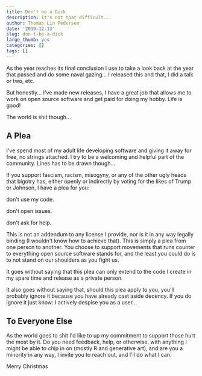 ```yaml
---
title: Don't be a Dick
description: It's not that difficult...
author: Thomas Lin Pedersen
date: '2019-12-13'
slug: don-t-be-a-dick
large_thumb: yes
categories: []
tags: []
---
```


As the year reaches its final conclusion I use to take a look back at the year 
that passed and do some naval gazing... I released this and that, I did a talk 
or two, etc.

But honestly... I've made new releases, I have a great job that allows me to
work on open source software and get paid for doing my hobby. Life is good!

The world is shit though...

## A Plea
I've spend most of my adult life developing software and giving it away for 
free, no strings attached. I try to be a welcoming and helpful part of the 
community. Lines has to be drawn though...

If you support fascism, racism, misogyny, or any of the other ugly heads that
bigotry has, either openly or indirectly by voting for the likes of Trump or
Johnson, I have a plea for you: 

don't use my code.

don't open issues.

don't ask for help.

This is not an addendum to any license I provide, nor is it in any way legally 
binding (I wouldn't know how to achieve that). This is simply a plea from one 
person to another. You choose to support movements that runs counter to 
everything open source software stands for, and the least you could do is to not
stand on our shoulders as you fight us.

It goes without saying that this plea can only extend to the code I create in my
spare time and release as a private person.

It also goes without saying that, should this plea apply to you, you'll probably 
ignore it because you have already cast aside decency. If you do ignore it just 
know: I actively despise you as a user...

## To Everyone Else
As the world goes to shit I'd like to up my commitment to support those hurt the
most by it. Do you need feedback, help, or otherwise, with anything I might be 
able to chip in on (mostly R and generative art), and are you a minority in any
way, I invite you to reach out, and I'll do what I can.

Merry Christmas
